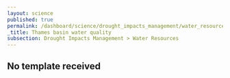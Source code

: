 ```yaml
---
layout: science
published: true
permalink: /dashboard/science/drought_impacts_management/water_resources/thames_quality/
_title: Thames basin water quality
subsection: Drought Impacts Management > Water Resources
---
```

## No template received